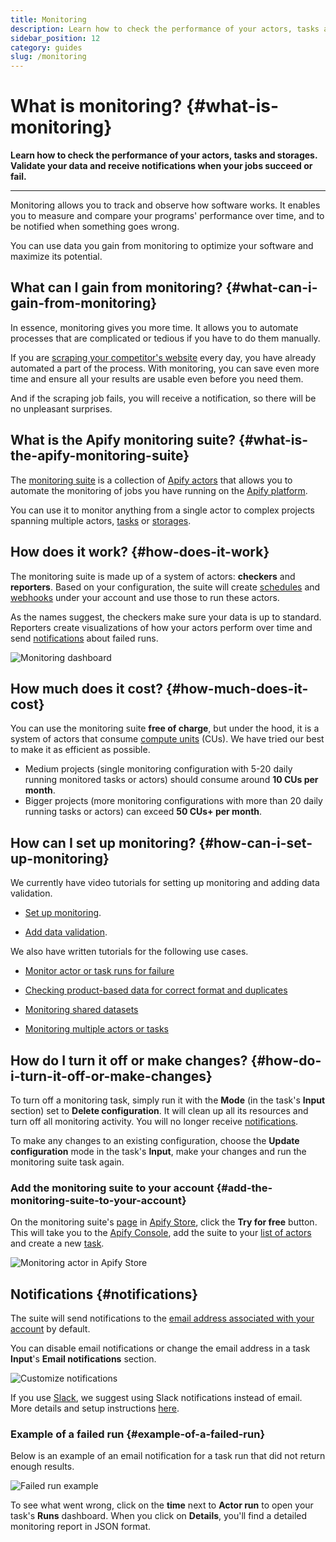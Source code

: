 ```yaml
---
title: Monitoring
description: Learn how to check the performance of your actors, tasks and storages. Validate your data and receive notifications when your jobs succeed or fail.
sidebar_position: 12
category: guides
slug: /monitoring
---
```


# What is monitoring? {#what-is-monitoring}

**Learn how to check the performance of your actors, tasks and storages. Validate your data and receive notifications when your jobs succeed or fail.**

---

Monitoring allows you to track and observe how software works. It enables you to measure and compare your programs' performance over time, and to be notified when something goes wrong.

You can use data you gain from monitoring to optimize your software and maximize its potential.

## What can I gain from monitoring? {#what-can-i-gain-from-monitoring}

In essence, monitoring gives you more time. It allows you to automate processes that are complicated or tedious if you have to do them manually.

If you are [scraping your competitor's website](https://www.youtube.com/watch?v=BsidLZKdYWQ) every day, you have already automated a part of the process. With monitoring, you can save even more time and ensure all your results are usable even before you need them.

And if the scraping job fails, you will receive a notification, so there will be no unpleasant surprises.

## What is the Apify monitoring suite? {#what-is-the-apify-monitoring-suite}

The [monitoring suite](https://apify.com/apify/monitoring) is a collection of [Apify actors](../actors/index.md) that allows you to automate the monitoring of jobs you have running on the [Apify platform](https://apify.com).

You can use it to monitor anything from a single actor to complex projects spanning multiple actors, [tasks](../actors/tasks.md) or [storages](../storage/index.md).

## How does it work? {#how-does-it-work}

The monitoring suite is made up of a system of actors: **checkers** and **reporters**. Based on your configuration, the suite will create [schedules](../schedules.md) and [webhooks](../integrations/webhooks/index.md) under your account and use those to run these actors.

As the names suggest, the checkers make sure your data is up to standard. Reporters create visualizations of how your actors perform over time and send [notifications](#notifications) about failed runs.

![Monitoring dashboard](./images/monitoring-dashboard.png)

## How much does it cost? {#how-much-does-it-cost}

You can use the monitoring suite **free of charge**, but under the hood, it is a system of actors that consume [compute units](https://help.apify.com/en/articles/3490384-what-is-a-compute-unit) (CUs). We have tried our best to make it as efficient as possible.

* Medium projects (single monitoring configuration with 5-20 daily running monitored tasks or actors) should consume around **10 CUs per month**.
* Bigger projects (more monitoring configurations with more than 20 daily running tasks or actors) can exceed **50 CUs+ per month**.

## How can I set up monitoring? {#how-can-i-set-up-monitoring}

We currently have video tutorials for setting up monitoring and adding data validation.

* [Set up monitoring](https://www.youtube.com/watch?v=bLVk5dkFA7Y).

* [Add data validation](https://www.youtube.com/watch?v=Yha8X4cLtw8).

We also have written tutorials for the following use cases.

* [Monitor actor or task runs for failure](./actor_or_task_run_failure.md)

* [Checking product-based data for correct format and duplicates](./check_data_quality.md)

* [Monitoring shared datasets](./monitor_shared_datasets.md)

* [Monitoring multiple actors or tasks](./monitor_multiple_tasks.md)

## How do I turn it off or make changes? {#how-do-i-turn-it-off-or-make-changes}

To turn off a monitoring task, simply run it with the **Mode** (in the task's **Input** section) set to **Delete configuration**. It will clean up all its resources and turn off all monitoring activity. You will no longer receive [notifications](#notifications).

To make any changes to an existing configuration, choose the **Update configuration** mode in the task's **Input**, make your changes and run the monitoring suite task again.

### Add the monitoring suite to your account {#add-the-monitoring-suite-to-your-account}

On the monitoring suite's [page](https://apify.com/apify/monitoring) in [Apify Store](https://apify.com/store), click the **Try for free** button. This will take you to the [Apify Console](https://console.apify.com), add the suite to your [list of actors](https://console.apify.com/actors) and create a new [task](../actors/tasks.md).

![Monitoring actor in Apify Store](./images/monitoring-in-store.png)

## Notifications {#notifications}

The suite will send notifications to the [email address associated with your account](https://console.apify.com/account) by default.

You can disable email notifications or change the email address in a task **Input**'s **Email notifications** section.

![Customize notifications](./images/customize-notifications.png)

If you use [Slack](https://slack.com/), we suggest using Slack notifications instead of email. More details and setup instructions [here](https://apify.com/apify/monitoring#notifications).

### Example of a failed run {#example-of-a-failed-run}

Below is an example of an email notification for a task run that did not return enough results.

![Failed run example](./images/puppies-failed-run.png)

To see what went wrong, click on the **time** next to **Actor run** to open your task's **Runs** dashboard. When you click on **Details**, you'll find a detailed monitoring report in JSON format.
